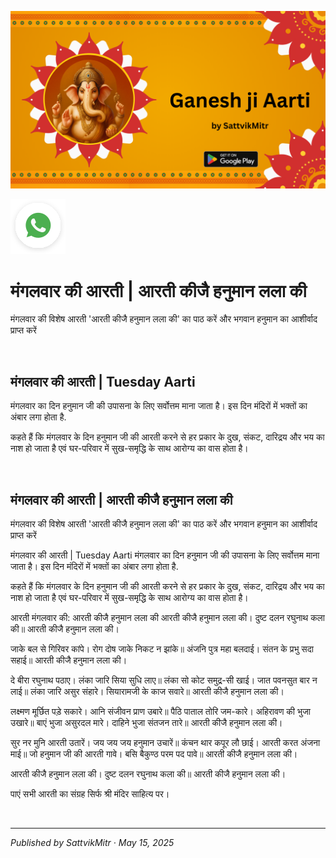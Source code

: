 <!-- Banner SVG -->
![Banner](https://raw.githubusercontent.com/anandwana001/content-repo/refs/heads/main/aarti/ganesh/ganesh_ji_aarti_banner.png)

<!-- Share & WhatsApp icons as SVG -->
<a href="https://api.whatsapp.com/send?text=Check%20out%20this%20article%20in%20the%20Hanuman%20Chalisa%20app%3A%20https%3A%2F%2Fwww.sattvikmitr.com%2Farticles%3FcontentUrl%3Dhttps%253A%252F%252Fraw.githubusercontent.com%252Fanandwana001%252Fcontent-repo%252Frefs%252Fheads%252Fmain%252Faarti%252Fganesh%252Fmangalvar_aarti_hindi.md%26title%3DGanesh%2520Aarti">
  <img src="https://raw.githubusercontent.com/anandwana001/content-repo/refs/heads/main/assets/ic_wtsapp_share_rounded.svg" alt="WhatsApp"/>
</a>

<br>

# मंगलवार की आरती | आरती कीजै हनुमान लला की
मंगलवार की विशेष आरती 'आरती कीजै हनुमान लला की' का पाठ करें और भगवान हनुमान का आशीर्वाद प्राप्त करें

<br>

## मंगलवार की आरती | Tuesday Aarti
मंगलवार का दिन हनुमान जी की उपासना के लिए सर्वोत्तम माना जाता है। इस दिन मंदिरों में भक्तों का अंबार लगा होता है.

कहते हैं कि मंगलवार के दिन हनुमान जी की आरती करने से हर प्रकार के दुख, संकट, दारिद्रय और भय का नाश हो जाता है एवं घर-परिवार में सुख-समृद्धि के साथ आरोग्य का वास होता है।

<br>


## मंगलवार की आरती | आरती कीजै हनुमान लला की
मंगलवार की विशेष आरती 'आरती कीजै हनुमान लला की' का पाठ करें और भगवान हनुमान का आशीर्वाद प्राप्त करें

मंगलवार की आरती | Tuesday Aarti
मंगलवार का दिन हनुमान जी की उपासना के लिए सर्वोत्तम माना जाता है। इस दिन मंदिरों में भक्तों का अंबार लगा होता है.

कहते हैं कि मंगलवार के दिन हनुमान जी की आरती करने से हर प्रकार के दुख, संकट, दारिद्रय और भय का नाश हो जाता है एवं घर-परिवार में सुख-समृद्धि के साथ आरोग्य का वास होता है।



आरती मंगलवार की: आरती कीजै हनुमान लला की
आरती कीजै हनुमान लला की।
दुष्ट दलन रघुनाथ कला की॥
आरती कीजै हनुमान लला की।

जाके बल से गिरिवर कांपे। रोग दोष जाके निकट न झांके॥
अंजनि पुत्र महा बलदाई। संतन के प्रभु सदा सहाई॥
आरती कीजै हनुमान लला की।

दे बीरा रघुनाथ पठाए। लंका जारि सिया सुधि लाए॥
लंका सो कोट समुद्र-सी खाई। जात पवनसुत बार न लाई॥
लंका जारि असुर संहारे। सियारामजी के काज सवारे॥
आरती कीजै हनुमान लला की।

लक्ष्मण मूर्छित पड़े सकारे। आनि संजीवन प्राण उबारे॥
पैठि पाताल तोरि जम-कारे। अहिरावण की भुजा उखारे॥
बाएं भुजा असुरदल मारे। दाहिने भुजा संतजन तारे॥
आरती कीजै हनुमान लला की।

सुर नर मुनि आरती उतारें। जय जय जय हनुमान उचारें॥
कंचन थार कपूर लौ छाई। आरती करत अंजना माई॥
जो हनुमान जी की आरती गावे। बसि बैकुण्ठ परम पद पावे॥
आरती कीजै हनुमान लला की।

आरती कीजै हनुमान लला की। दुष्ट दलन रघुनाथ कला की॥
आरती कीजै हनुमान लला की।

पाएं सभी आरती का संग्रह सिर्फ श्री मंदिर साहित्य पर।

<br>

---

*Published by SattvikMitr · May 15, 2025*
